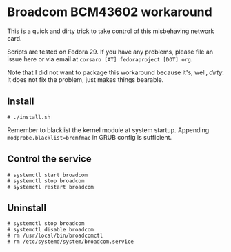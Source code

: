 # Broadcom BCM43602 workaround

This is a quick and dirty trick to take control of this misbehaving network
card.

Scripts are tested on Fedora 29. If you have any problems, please file an issue
here or via email at `corsaro [AT] fedoraproject [DOT] org`.

Note that I did not want to package this workaround because it's, well, _dirty_.
It does not fix the problem, just makes things bearable.

## Install
```
# ./install.sh
```
Remember to blacklist the kernel module at system startup. Appending `modprobe.blacklist=brcmfmac` in GRUB config is sufficient.

## Control the service
```
# systemctl start broadcom
# systemctl stop broadcom
# systemctl restart broadcom
```

## Uninstall
```
# systemctl stop broadcom
# systemctl disable broadcom
# rm /usr/local/bin/broadcomctl
# rm /etc/systemd/system/broadcom.service
```

